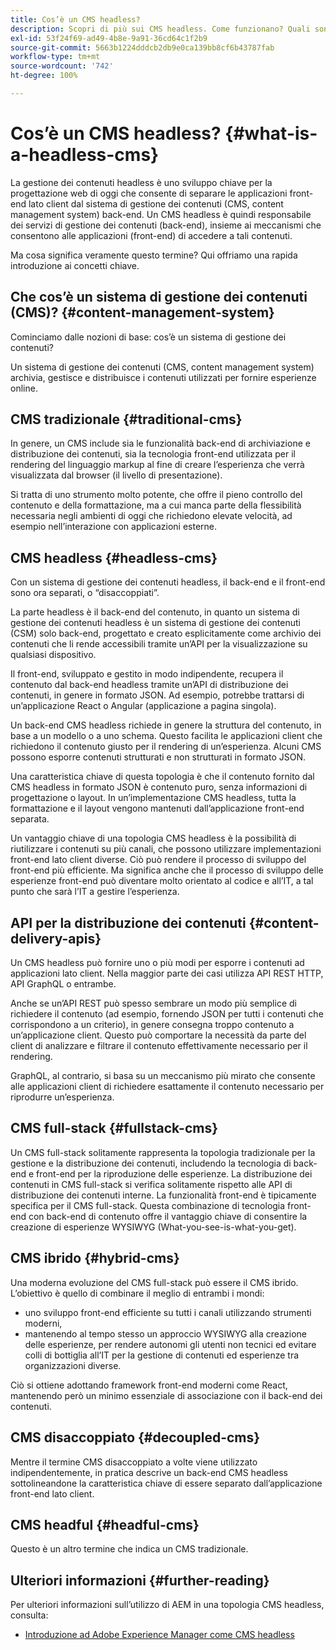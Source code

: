 ```yaml
---
title: Cos’è un CMS headless?
description: Scopri di più sui CMS headless. Come funzionano? Quali sono le alternative e le differenze? Perché utilizzare un CMS headless?
exl-id: 53f24f69-ad49-4b8e-9a91-36cd64c1f2b9
source-git-commit: 5663b1224dddcb2db9e0ca139bb8cf6b43787fab
workflow-type: tm+mt
source-wordcount: '742'
ht-degree: 100%

---
```


# Cos’è un CMS headless? {#what-is-a-headless-cms}

La gestione dei contenuti headless è uno sviluppo chiave per la progettazione web di oggi che consente di separare le applicazioni front-end lato client dal sistema di gestione dei contenuti (CMS, content management system) back-end. Un CMS headless è quindi responsabile dei servizi di gestione dei contenuti (back-end), insieme ai meccanismi che consentono alle applicazioni (front-end) di accedere a tali contenuti.

Ma cosa significa veramente questo termine? Qui offriamo una rapida introduzione ai concetti chiave.

## Che cos’è un sistema di gestione dei contenuti (CMS)? {#content-management-system}

Cominciamo dalle nozioni di base: cos’è un sistema di gestione dei contenuti?

Un sistema di gestione dei contenuti (CMS, content management system) archivia, gestisce e distribuisce i contenuti utilizzati per fornire esperienze online.

## CMS tradizionale {#traditional-cms}

In genere, un CMS include sia le funzionalità back-end di archiviazione e distribuzione dei contenuti, sia la tecnologia front-end utilizzata per il rendering del linguaggio markup al fine di creare l’esperienza che verrà visualizzata dal browser (il livello di presentazione).

Si tratta di uno strumento molto potente, che offre il pieno controllo del contenuto e della formattazione, ma a cui manca parte della flessibilità necessaria negli ambienti di oggi che richiedono elevate velocità, ad esempio nell’interazione con applicazioni esterne.

## CMS headless {#headless-cms}

Con un sistema di gestione dei contenuti headless, il back-end e il front-end sono ora separati, o “disaccoppiati”.

La parte headless è il back-end del contenuto, in quanto un sistema di gestione dei contenuti headless è un sistema di gestione dei contenuti (CSM) solo back-end, progettato e creato esplicitamente come archivio dei contenuti che li rende accessibili tramite un’API per la visualizzazione su qualsiasi dispositivo.

Il front-end, sviluppato e gestito in modo indipendente, recupera il contenuto dal back-end headless tramite un’API di distribuzione dei contenuti, in genere in formato JSON. Ad esempio, potrebbe trattarsi di un’applicazione React o Angular (applicazione a pagina singola).

Un back-end CMS headless richiede in genere la struttura del contenuto, in base a un modello o a uno schema. Questo facilita le applicazioni client che richiedono il contenuto giusto per il rendering di un’esperienza. Alcuni CMS possono esporre contenuti strutturati e non strutturati in formato JSON.

Una caratteristica chiave di questa topologia è che il contenuto fornito dal CMS headless in formato JSON è contenuto puro, senza informazioni di progettazione o layout. In un’implementazione CMS headless, tutta la formattazione e il layout vengono mantenuti dall’applicazione front-end separata.

Un vantaggio chiave di una topologia CMS headless è la possibilità di riutilizzare i contenuti su più canali, che possono utilizzare implementazioni front-end lato client diverse. Ciò può rendere il processo di sviluppo del front-end più efficiente. Ma significa anche che il processo di sviluppo delle esperienze front-end può diventare molto orientato al codice e all’IT, a tal punto che sarà l’IT a gestire l’esperienza.

## API per la distribuzione dei contenuti {#content-delivery-apis}

Un CMS headless può fornire uno o più modi per esporre i contenuti ad applicazioni lato client. Nella maggior parte dei casi utilizza API REST HTTP, API GraphQL o entrambe.

Anche se un’API REST può spesso sembrare un modo più semplice di richiedere il contenuto (ad esempio, fornendo JSON per tutti i contenuti che corrispondono a un criterio), in genere consegna troppo contenuto a un’applicazione client. Questo può comportare la necessità da parte del client di analizzare e filtrare il contenuto effettivamente necessario per il rendering.

GraphQL, al contrario, si basa su un meccanismo più mirato che consente alle applicazioni client di richiedere esattamente il contenuto necessario per riprodurre un’esperienza.

## CMS full-stack {#fullstack-cms}

Un CMS full-stack solitamente rappresenta la topologia tradizionale per la gestione e la distribuzione dei contenuti, includendo la tecnologia di back-end e front-end per la riproduzione delle esperienze. La distribuzione dei contenuti in CMS full-stack si verifica solitamente rispetto alle API di distribuzione dei contenuti interne. La funzionalità front-end è tipicamente specifica per il CMS full-stack. Questa combinazione di tecnologia front-end con back-end di contenuto offre il vantaggio chiave di consentire la creazione di esperienze WYSIWYG (What-you-see-is-what-you-get).

## CMS ibrido {#hybrid-cms}

Una moderna evoluzione del CMS full-stack può essere il CMS ibrido. L’obiettivo è quello di combinare il meglio di entrambi i mondi:

* uno sviluppo front-end efficiente su tutti i canali utilizzando strumenti moderni,
* mantenendo al tempo stesso un approccio WYSIWYG alla creazione delle esperienze, per rendere autonomi gli utenti non tecnici ed evitare colli di bottiglia all’IT per la gestione di contenuti ed esperienze tra organizzazioni diverse.

Ciò si ottiene adottando framework front-end moderni come React, mantenendo però un minimo essenziale di associazione con il back-end dei contenuti.

## CMS disaccoppiato {#decoupled-cms}

Mentre il termine CMS disaccoppiato a volte viene utilizzato indipendentemente, in pratica descrive un back-end CMS headless sottolineandone la caratteristica chiave di essere separato dall’applicazione front-end lato client.

## CMS headful {#headful-cms}

Questo è un altro termine che indica un CMS tradizionale.

## Ulteriori informazioni {#further-reading}

Per ulteriori informazioni sull’utilizzo di AEM in una topologia CMS headless, consulta:

* [Introduzione ad Adobe Experience Manager come CMS headless](/help/headless/introduction.md)
